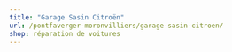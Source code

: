 ```yaml
---
title: "Garage Sasin Citroën"
url: /pontfaverger-moronvilliers/garage-sasin-citroen/
shop: réparation de voitures
---
```

